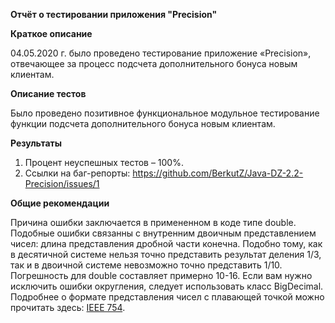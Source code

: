 **Отчёт о тестировании приложения "Precision"**

**Краткое описание**

04.05.2020 г. было проведено тестирование приложение «Precision», отвечающее за процесс подсчета дополнительного бонуса новым клиентам. 

**Описание тестов**

Было проведено позитивное функциональное модульное тестирование функции подсчета дополнительного бонуса новым клиентам. 

**Результаты**

1.	Процент неуспешных тестов – 100%.
2.	Ссылки на баг-репорты: https://github.com/BerkutZ/Java-DZ-2.2-Precision/issues/1 

**Общие рекомендации**

Причина ошибки заключается в примененном в коде типе double. Подобные ошибки связанны с внутренним двоичным представлением чисел: длина представления дробной части конечна. Подобно тому, как в десятичной системе нельзя точно представить результат деления 1/3, так и в двоичной системе невозможно точно представить 1/10. Погрешность для double составляет примерно 10-16. Если вам нужно исключить ошибки округления, следует использовать класс BigDecimal. Подробнее о формате представления чисел с плавающей точкой можно прочитать здесь: [IEEE 754](https://ru.wikipedia.org/wiki/IEEE_754-2008). 

